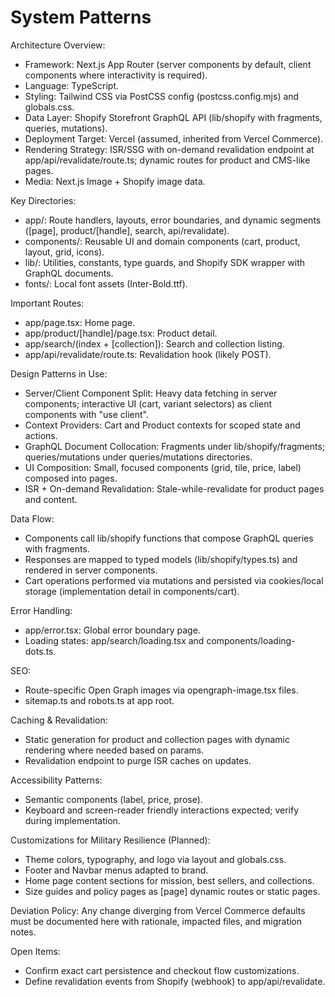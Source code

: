# System Patterns

Architecture Overview:
- Framework: Next.js App Router (server components by default, client components where interactivity is required).
- Language: TypeScript.
- Styling: Tailwind CSS via PostCSS config (postcss.config.mjs) and globals.css.
- Data Layer: Shopify Storefront GraphQL API (lib/shopify with fragments, queries, mutations).
- Deployment Target: Vercel (assumed, inherited from Vercel Commerce).
- Rendering Strategy: ISR/SSG with on-demand revalidation endpoint at app/api/revalidate/route.ts; dynamic routes for product and CMS-like pages.
- Media: Next.js Image + Shopify image data.

Key Directories:
- app/: Route handlers, layouts, error boundaries, and dynamic segments ([page], product/[handle], search, api/revalidate).
- components/: Reusable UI and domain components (cart, product, layout, grid, icons).
- lib/: Utilities, constants, type guards, and Shopify SDK wrapper with GraphQL documents.
- fonts/: Local font assets (Inter-Bold.ttf).

Important Routes:
- app/page.tsx: Home page.
- app/product/[handle]/page.tsx: Product detail.
- app/search/(index + [collection]): Search and collection listing.
- app/api/revalidate/route.ts: Revalidation hook (likely POST).

Design Patterns in Use:
- Server/Client Component Split: Heavy data fetching in server components; interactive UI (cart, variant selectors) as client components with "use client".
- Context Providers: Cart and Product contexts for scoped state and actions.
- GraphQL Document Collocation: Fragments under lib/shopify/fragments; queries/mutations under queries/mutations directories.
- UI Composition: Small, focused components (grid, tile, price, label) composed into pages.
- ISR + On-demand Revalidation: Stale-while-revalidate for product pages and content.

Data Flow:
- Components call lib/shopify functions that compose GraphQL queries with fragments.
- Responses are mapped to typed models (lib/shopify/types.ts) and rendered in server components.
- Cart operations performed via mutations and persisted via cookies/local storage (implementation detail in components/cart).

Error Handling:
- app/error.tsx: Global error boundary page.
- Loading states: app/search/loading.tsx and components/loading-dots.ts.

SEO:
- Route-specific Open Graph images via opengraph-image.tsx files.
- sitemap.ts and robots.ts at app root.

Caching & Revalidation:
- Static generation for product and collection pages with dynamic rendering where needed based on params.
- Revalidation endpoint to purge ISR caches on updates.

Accessibility Patterns:
- Semantic components (label, price, prose).
- Keyboard and screen-reader friendly interactions expected; verify during implementation.

Customizations for Military Resilience (Planned):
- Theme colors, typography, and logo via layout and globals.css.
- Footer and Navbar menus adapted to brand.
- Home page content sections for mission, best sellers, and collections.
- Size guides and policy pages as [page] dynamic routes or static pages.

Deviation Policy:
Any change diverging from Vercel Commerce defaults must be documented here with rationale, impacted files, and migration notes.

Open Items:
- Confirm exact cart persistence and checkout flow customizations.
- Define revalidation events from Shopify (webhook) to app/api/revalidate.
